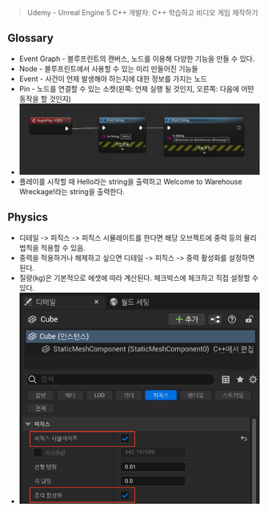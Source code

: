 > Udemy - Unreal Engine 5 C++ 개발자: C++ 학습하고 비디오 게임 제작하기
## Glossary
- Event Graph - 블루프린트의 캔버스, 노드를 이용해 다양한 기능을 만들 수 있다.
- Node - 블루프린트에서 사용할 수 있는 미리 만들어진 기능들
- Event - 사건이 언제 발생해야 하는지에 대한 정보를 가지는 노드
- Pin - 노드를 연결할 수 있는 소켓(왼쪽: 언제 실행 될 것인지, 오른쪽: 다음에 어떤 동작을 할 것인지)
- <img src="https://github.com/dtd1232/TIL/blob/main/UE5/img/day01_Event_Blueprint.png?raw=true" width="500">
- 플레이를 시작할 때 Hello라는 string을 출력하고 Welcome to Warehouse Wreckage!라는 string을 출력한다.

## Physics
- 디테일 -> 피직스 -> 피직스 시뮬레이트를 한다면 해당 오브젝트에 중력 등의 물리 법칙을 적용할 수 있음.
- 중력을 적용하거나 해제하고 싶으면 디테일 -> 피직스 -> 중력 활성화를 설정하면 된다.
- 질량(kg)은 기본적으로 에셋에 따라 계산된다. 체크박스에 체크하고 직접 설정할 수 있다.
- <img src="https://github.com/dtd1232/TIL/blob/main/UE5/img/day01_Physics.png?raw=true" width="500">